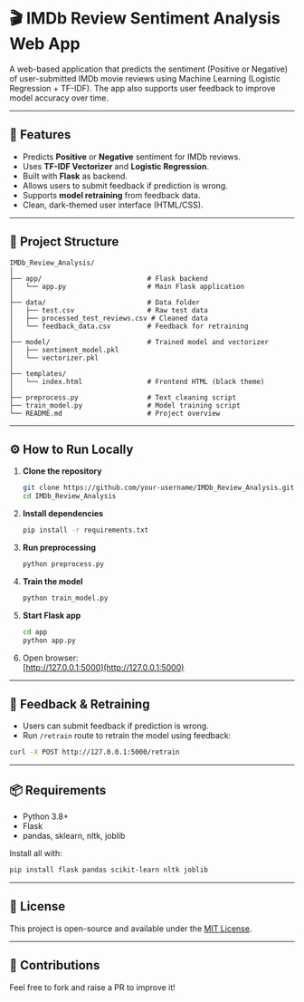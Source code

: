
# 🎬 IMDb Review Sentiment Analysis Web App

A web-based application that predicts the sentiment (Positive or Negative) of user-submitted IMDb movie reviews using Machine Learning (Logistic Regression + TF-IDF). The app also supports user feedback to improve model accuracy over time.

---

## 🚀 Features

- Predicts **Positive** or **Negative** sentiment for IMDb reviews.
- Uses **TF-IDF Vectorizer** and **Logistic Regression**.
- Built with **Flask** as backend.
- Allows users to submit feedback if prediction is wrong.
- Supports **model retraining** from feedback data.
- Clean, dark-themed user interface (HTML/CSS).

---

## 📁 Project Structure

```
IMDb_Review_Analysis/
│
├── app/                          # Flask backend
│   └── app.py                    # Main Flask application
│
├── data/                         # Data folder
│   ├── test.csv                  # Raw test data
│   ├── processed_test_reviews.csv # Cleaned data
│   └── feedback_data.csv         # Feedback for retraining
│
├── model/                        # Trained model and vectorizer
│   ├── sentiment_model.pkl
│   └── vectorizer.pkl
│
├── templates/
│   └── index.html                # Frontend HTML (black theme)
│
├── preprocess.py                 # Text cleaning script
├── train_model.py                # Model training script
└── README.md                     # Project overview
```

---

## ⚙️ How to Run Locally

1. **Clone the repository**  
   ```bash
   git clone https://github.com/your-username/IMDb_Review_Analysis.git
   cd IMDb_Review_Analysis
   ```

2. **Install dependencies**  
   ```bash
   pip install -r requirements.txt
   ```

3. **Run preprocessing**  
   ```bash
   python preprocess.py
   ```

4. **Train the model**  
   ```bash
   python train_model.py
   ```

5. **Start Flask app**  
   ```bash
   cd app
   python app.py
   ```

6. Open browser:  
   [http://127.0.0.1:5000](http://127.0.0.1:5000)

---

## 🔁 Feedback & Retraining

- Users can submit feedback if prediction is wrong.
- Run `/retrain` route to retrain the model using feedback:
  
```bash
curl -X POST http://127.0.0.1:5000/retrain
```

---

## 📦 Requirements

- Python 3.8+
- Flask
- pandas, sklearn, nltk, joblib

Install all with:

```bash
pip install flask pandas scikit-learn nltk joblib
```

---

## 📜 License

This project is open-source and available under the [MIT License](LICENSE).

---

## 🤝 Contributions

Feel free to fork and raise a PR to improve it!
